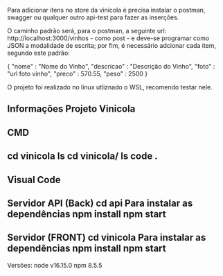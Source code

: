 Para adicionar itens no store da vinícola é precisa instalar o postman, swagger ou qualquer outro api-test para fazer as inserções.

O caminho padrão será, para o postman, a seguinte url: http://localhost:3000/vinhos - como post - e deve-se programar como JSON a modalidade de escrita; por fim, é necessário adcionar cada item, segundo este padrão:

{
    "nome"  : "Nome do Vinho",
    "descricao" : "Descrição do Vinho",
    "foto" : "url foto vinho",
    "preco" : 570.55,
    "peso"  : 2500
}

O projeto foi realizado no linux utliznado o WSL, recomendo testar nele.

Informações Projeto Vinicola 
--------------------------------------------------------
CMD 
--------------------------------------------------------
cd vinicola 
ls
cd vinicola/
ls
code .
--------------------------------------------------------
Visual Code
--------------------------------------------------------
Servidor API (Back)
cd api
Para instalar as dependências
npm install 
npm start
--------------------------------------------------------
Servidor (FRONT)
cd vinicola
Para instalar as dependências
npm install 
npm start
--------------------------------------------------------
Versões:
node v16.15.0
npm 8.5.5
